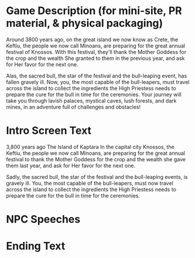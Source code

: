 Game Description (for mini-site, PR material, & physical packaging)
====
Around 3800 years ago, on the great island we now know as Crete, the Keftiu, the people we now call Minoans, are preparing for the great annual festival of Knossos. With this festival, they'll thank the Mother Goddess for the crop and the wealth She granted to them in the previous year, and ask for Her favor for the next one.

Alas, the sacred bull, the star of the festival and the bull-leaping event, has fallen gravely ill. Now, you, the most capable of the bull-leapers, must travel across the island to collect the ingredients the High Priestess needs to prepare the cure for the bull in time for the ceremonies. Your journey will take you through lavish palaces, mystical caves, lush forests, and dark mines, in an adventure full of challenges and obstacles!

Intro Screen Text
====
3,800 years ago
The Island of Kaptara
In the capital city Knossos, the Keftiu, the people we now call Minoans, are preparing for the great annual festival to thank the Mother Goddess for the crop and the wealth she gave them last year, and ask for Her favor for the next one.

Sadly, the sacred bull, the star of the festival and the bull-leaping events, is gravely ill. You, the most capable of the bull-leapers, must now travel across the island to collect the ingredients the High Priestess needs to prepare the cure for the bull in time for the ceremonies.

NPC Speeches
====

Ending Text
====
